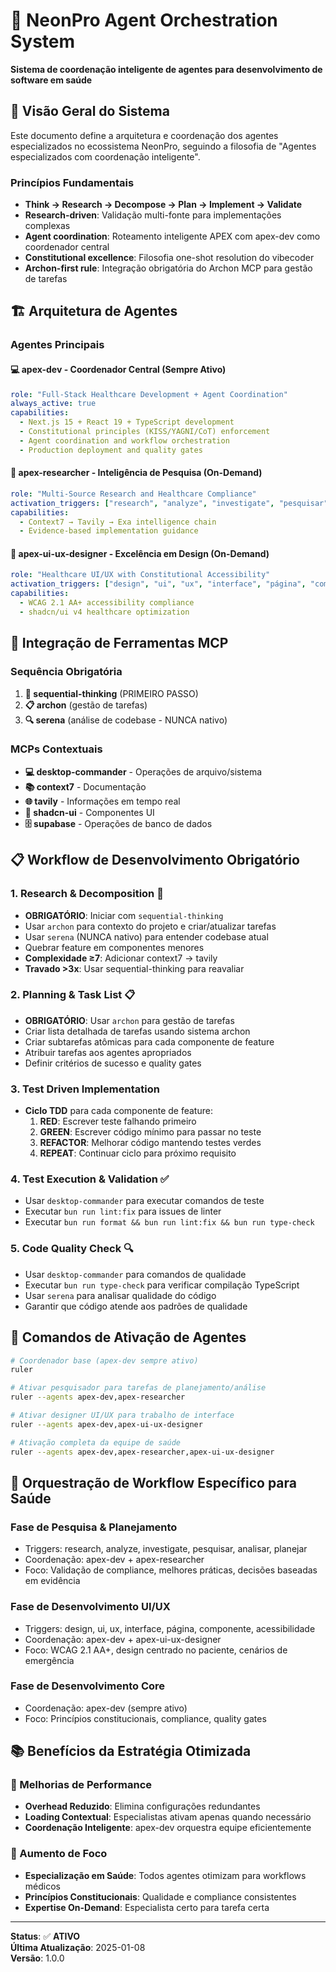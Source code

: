 # 🤖 NeonPro Agent Orchestration System

**Sistema de coordenação inteligente de agentes para desenvolvimento de software em saúde**

## 🎯 **Visão Geral do Sistema**

Este documento define a arquitetura e coordenação dos agentes especializados no ecossistema NeonPro, seguindo a filosofia de "Agentes especializados com coordenação inteligente".

### **Princípios Fundamentais**

- **Think → Research → Decompose → Plan → Implement → Validate**
- **Research-driven**: Validação multi-fonte para implementações complexas
- **Agent coordination**: Roteamento inteligente APEX com apex-dev como coordenador central
- **Constitutional excellence**: Filosofia one-shot resolution do vibecoder
- **Archon-first rule**: Integração obrigatória do Archon MCP para gestão de tarefas

## 🏗️ **Arquitetura de Agentes**

### **Agentes Principais**

#### **💻 apex-dev** - Coordenador Central (Sempre Ativo)

```yaml
role: "Full-Stack Healthcare Development + Agent Coordination"
always_active: true
capabilities:
  - Next.js 15 + React 19 + TypeScript development
  - Constitutional principles (KISS/YAGNI/CoT) enforcement
  - Agent coordination and workflow orchestration
  - Production deployment and quality gates
```

#### **🔬 apex-researcher** - Inteligência de Pesquisa (On-Demand)

```yaml
role: "Multi-Source Research and Healthcare Compliance"
activation_triggers: ["research", "analyze", "investigate", "pesquisar", "analisar", "planejar"]
capabilities:
  - Context7 → Tavily → Exa intelligence chain
  - Evidence-based implementation guidance
```

#### **🎨 apex-ui-ux-designer** - Excelência em Design (On-Demand)

```yaml
role: "Healthcare UI/UX with Constitutional Accessibility"
activation_triggers: ["design", "ui", "ux", "interface", "página", "componente", "acessibilidade"]
capabilities:
  - WCAG 2.1 AA+ accessibility compliance
  - shadcn/ui v4 healthcare optimization
```

## 🔧 **Integração de Ferramentas MCP**

### **Sequência Obrigatória**

1. **🧠 sequential-thinking** (PRIMEIRO PASSO)
2. **📋 archon** (gestão de tarefas)
3. **🔍 serena** (análise de codebase - NUNCA nativo)

### **MCPs Contextuais**

- **💻 desktop-commander** - Operações de arquivo/sistema
- **📚 context7** - Documentação
- **🌐 tavily** - Informações em tempo real
- **🎨 shadcn-ui** - Componentes UI
- **🗄️ supabase** - Operações de banco de dados

## 📋 **Workflow de Desenvolvimento Obrigatório**

### **1. Research & Decomposition** 🧠

- **OBRIGATÓRIO**: Iniciar com `sequential-thinking`
- Usar `archon` para contexto do projeto e criar/atualizar tarefas
- Usar `serena` (NUNCA nativo) para entender codebase atual
- Quebrar feature em componentes menores
- **Complexidade ≥7**: Adicionar context7 → tavily
- **Travado >3x**: Usar sequential-thinking para reavaliar

### **2. Planning & Task List** 📋

- **OBRIGATÓRIO**: Usar `archon` para gestão de tarefas
- Criar lista detalhada de tarefas usando sistema archon
- Criar subtarefas atômicas para cada componente de feature
- Atribuir tarefas aos agentes apropriados
- Definir critérios de sucesso e quality gates

### **3. Test Driven Implementation**

- **Ciclo TDD** para cada componente de feature:
  1. **RED**: Escrever teste falhando primeiro
  2. **GREEN**: Escrever código mínimo para passar no teste
  3. **REFACTOR**: Melhorar código mantendo testes verdes
  4. **REPEAT**: Continuar ciclo para próximo requisito

### **4. Test Execution & Validation** ✅

- Usar `desktop-commander` para executar comandos de teste
- Executar `bun run lint:fix` para issues de linter
- Executar `bun run format && bun run lint:fix && bun run type-check`

### **5. Code Quality Check** 🔍

- Usar `desktop-commander` para comandos de qualidade
- Executar `bun run type-check` para verificar compilação TypeScript
- Usar `serena` para analisar qualidade do código
- Garantir que código atende aos padrões de qualidade

## 🎯 **Comandos de Ativação de Agentes**

```bash
# Coordenador base (apex-dev sempre ativo)
ruler

# Ativar pesquisador para tarefas de planejamento/análise
ruler --agents apex-dev,apex-researcher

# Ativar designer UI/UX para trabalho de interface
ruler --agents apex-dev,apex-ui-ux-designer

# Ativação completa da equipe de saúde
ruler --agents apex-dev,apex-researcher,apex-ui-ux-designer
```

## 🏥 **Orquestração de Workflow Específico para Saúde**

### **Fase de Pesquisa & Planejamento**

- Triggers: research, analyze, investigate, pesquisar, analisar, planejar
- Coordenação: apex-dev + apex-researcher
- Foco: Validação de compliance, melhores práticas, decisões baseadas em evidência

### **Fase de Desenvolvimento UI/UX**

- Triggers: design, ui, ux, interface, página, componente, acessibilidade
- Coordenação: apex-dev + apex-ui-ux-designer
- Foco: WCAG 2.1 AA+, design centrado no paciente, cenários de emergência

### **Fase de Desenvolvimento Core**

- Coordenação: apex-dev (sempre ativo)
- Foco: Princípios constitucionais, compliance, quality gates

## 📚 **Benefícios da Estratégia Otimizada**

### **🚀 Melhorias de Performance**

- **Overhead Reduzido**: Elimina configurações redundantes
- **Loading Contextual**: Especialistas ativam apenas quando necessário
- **Coordenação Inteligente**: apex-dev orquestra equipe eficientemente

### **🎯 Aumento de Foco**

- **Especialização em Saúde**: Todos agentes otimizam para workflows médicos
- **Princípios Constitucionais**: Qualidade e compliance consistentes
- **Expertise On-Demand**: Especialista certo para tarefa certa

---

**Status**: ✅ **ATIVO**\
**Última Atualização**: 2025-01-08\
**Versão**: 1.0.0
